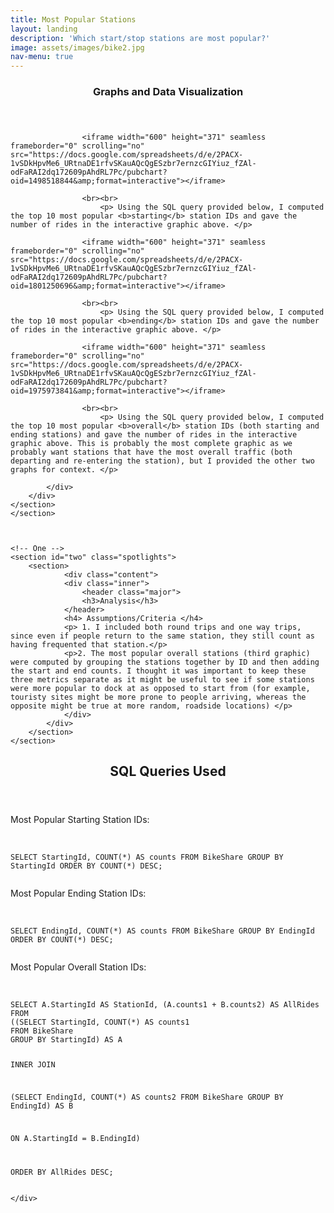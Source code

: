 ```yaml
---
title: Most Popular Stations
layout: landing
description: 'Which start/stop stations are most popular?'
image: assets/images/bike2.jpg
nav-menu: true
---
```


<!-- Main -->
<div id="main">

<!-- One -->
<section id="one" class="spotlights">
	<section>
		<div class="content">
			<div class="inner">
				<header class="major">
					<h3>Graphs and Data Visualization</h3>
				</header>

					<iframe width="600" height="371" seamless frameborder="0" scrolling="no" src="https://docs.google.com/spreadsheets/d/e/2PACX-1vSDkHpvMe6_URtnaDE1rfvSKauAQcQgESzbr7ernzcGIYiuz_fZAl-odFaRAI2dq172609pAhdRL7Pc/pubchart?oid=1498518844&amp;format=interactive"></iframe>

					<br><br>
						<p> Using the SQL query provided below, I computed the top 10 most popular <b>starting</b> station IDs and gave the number of rides in the interactive graphic above. </p>

					<iframe width="600" height="371" seamless frameborder="0" scrolling="no" src="https://docs.google.com/spreadsheets/d/e/2PACX-1vSDkHpvMe6_URtnaDE1rfvSKauAQcQgESzbr7ernzcGIYiuz_fZAl-odFaRAI2dq172609pAhdRL7Pc/pubchart?oid=1801250696&amp;format=interactive"></iframe>

					<br><br>
						<p> Using the SQL query provided below, I computed the top 10 most popular <b>ending</b> station IDs and gave the number of rides in the interactive graphic above. </p>

					<iframe width="600" height="371" seamless frameborder="0" scrolling="no" src="https://docs.google.com/spreadsheets/d/e/2PACX-1vSDkHpvMe6_URtnaDE1rfvSKauAQcQgESzbr7ernzcGIYiuz_fZAl-odFaRAI2dq172609pAhdRL7Pc/pubchart?oid=1975973841&amp;format=interactive"></iframe>

					<br><br>
						<p> Using the SQL query provided below, I computed the top 10 most popular <b>overall</b> station IDs (both starting and ending stations) and gave the number of rides in the interactive graphic above. This is probably the most complete graphic as we probably want stations that have the most overall traffic (both departing and re-entering the station), but I provided the other two graphs for context. </p>

			</div>
		</div>
	</section>
	</section>



	<!-- One -->
	<section id="two" class="spotlights">
		<section>
				<div class="content">
				<div class="inner">
					<header class="major">
					<h3>Analysis</h3>
				</header>
				<h4> Assumptions/Criteria </h4>
				<p> 1. I included both round trips and one way trips, since even if people return to the same station, they still count as having frequented that station.</p>
				<p>2. The most popular overall stations (third graphic) were computed by grouping the stations together by ID and then adding the start and end counts. I thought it was important to keep these three metrics separate as it might be useful to see if some stations were more popular to dock at as opposed to start from (for example, touristy sites might be more prone to people arriving, whereas the opposite might be true at more random, roadside locations) </p>
				</div>
			</div>
		</section>
	</section>


<!-- Two -->
<section id="three">
	<div class="inner">
		<header class="major">
			<h2>SQL Queries Used</h2>
		</header>
		Most Popular Starting Station IDs: <br><br>
		<pre><code>
SELECT StartingId, COUNT(*) AS counts FROM BikeShare GROUP BY StartingId ORDER BY COUNT(*) DESC;
		</code></pre>
		Most Popular Ending Station IDs: <br><br>
		<pre><code>
SELECT EndingId, COUNT(*) AS counts FROM BikeShare GROUP BY EndingId ORDER BY COUNT(*) DESC;
		</code></pre>
		Most Popular Overall Station IDs: <br><br>
		<pre><code>
SELECT A.StartingId AS StationId, (A.counts1 + B.counts2) AS AllRides
FROM
((SELECT StartingId, COUNT(*) AS counts1
FROM BikeShare
GROUP BY StartingId) AS A

INNER JOIN

(SELECT EndingId, COUNT(*) AS counts2
FROM BikeShare
GROUP BY EndingId) AS B

ON A.StartingId = B.EndingId)

ORDER BY AllRides DESC;
		</code></pre>

	</div>
</section>

</div>
